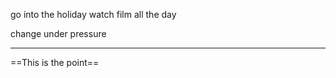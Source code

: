 go into the holiday
watch film all the day

change under pressure
*************
==This is the point==